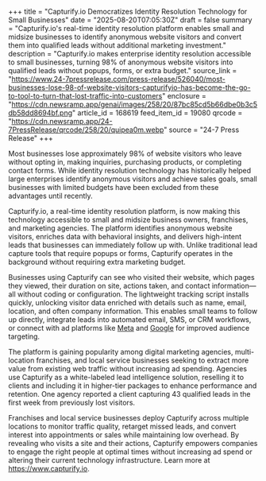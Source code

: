+++
title = "Capturify.io Democratizes Identity Resolution Technology for Small Businesses"
date = "2025-08-20T07:05:30Z"
draft = false
summary = "Capturify.io's real-time identity resolution platform enables small and midsize businesses to identify anonymous website visitors and convert them into qualified leads without additional marketing investment."
description = "Capturify.io makes enterprise identity resolution accessible to small businesses, turning 98% of anonymous website visitors into qualified leads without popups, forms, or extra budget."
source_link = "https://www.24-7pressrelease.com/press-release/526040/most-businesses-lose-98-of-website-visitors-capturifyio-has-become-the-go-to-tool-to-turn-that-lost-traffic-into-customers"
enclosure = "https://cdn.newsramp.app/genai/images/258/20/87bc85cd5b66dbe0b3c5db58dd8694bf.png"
article_id = 168619
feed_item_id = 19080
qrcode = "https://cdn.newsramp.app/24-7PressRelease/qrcode/258/20/quipea0m.webp"
source = "24-7 Press Release"
+++

<p>Most businesses lose approximately 98% of website visitors who leave without opting in, making inquiries, purchasing products, or completing contact forms. While identity resolution technology has historically helped large enterprises identify anonymous visitors and achieve sales goals, small businesses with limited budgets have been excluded from these advantages until recently.</p><p>Capturify.io, a real-time identity resolution platform, is now making this technology accessible to small and midsize business owners, franchises, and marketing agencies. The platform identifies anonymous website visitors, enriches data with behavioral insights, and delivers high-intent leads that businesses can immediately follow up with. Unlike traditional lead capture tools that require popups or forms, Capturify operates in the background without requiring extra marketing budget.</p><p>Businesses using Capturify can see who visited their website, which pages they viewed, their duration on site, actions taken, and contact information—all without coding or configuration. The lightweight tracking script installs quickly, unlocking visitor data enriched with details such as name, email, location, and often company information. This enables small teams to follow up directly, integrate leads into automated email, SMS, or CRM workflows, or connect with ad platforms like <a href="https://www.meta.com" rel="nofollow" target="_blank">Meta</a> and <a href="https://www.google.com" rel="nofollow" target="_blank">Google</a> for improved audience targeting.</p><p>The platform is gaining popularity among digital marketing agencies, multi-location franchises, and local service businesses seeking to extract more value from existing web traffic without increasing ad spending. Agencies use Capturify as a white-labeled lead intelligence solution, reselling it to clients and including it in higher-tier packages to enhance performance and retention. One agency reported a client capturing 43 qualified leads in the first week from previously lost visitors.</p><p>Franchises and local service businesses deploy Capturify across multiple locations to monitor traffic quality, retarget missed leads, and convert interest into appointments or sales while maintaining low overhead. By revealing who visits a site and their actions, Capturify empowers companies to engage the right people at optimal times without increasing ad spend or altering their current technology infrastructure. Learn more at <a href="https://www.capturify.io" rel="nofollow" target="_blank">https://www.capturify.io</a>.</p>